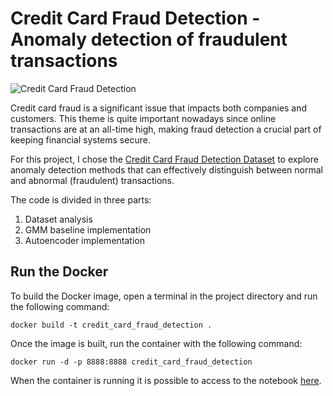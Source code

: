 # Credit Card Fraud Detection - Anomaly detection of fraudulent transactions

![Credit Card Fraud Detection](https://storage.googleapis.com/kaggle-datasets-images/310/684/3503c6c827ca269cc00ffa66f2a9c207/dataset-cover.jpg)

Credit card fraud is a significant issue that impacts both companies and customers. This theme is quite important nowadays since online transactions are at an all-time high, making fraud detection a crucial part of keeping financial systems secure. 

For this project, I chose the [Credit Card Fraud Detection Dataset](https://www.kaggle.com/datasets/mlg-ulb/creditcardfraud/data) to explore anomaly detection methods that can effectively distinguish between normal and abnormal (fraudulent) transactions. 

The code is divided in three parts:
1.  Dataset analysis
2.  GMM baseline implementation
3.  Autoencoder implementation


## Run the Docker

To build the Docker image, open a terminal in the project directory and run the following command:

 `docker build -t credit_card_fraud_detection .`

Once the image is built, run the container with the following command:

 `docker run -d -p 8888:8888 credit_card_fraud_detection`

 When the container is running it is possible to access to the notebook [here](http://localhost:8888).

